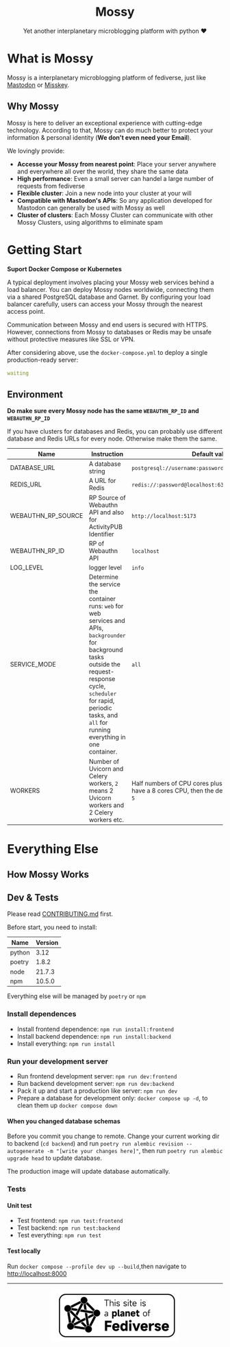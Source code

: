 <div align="center">
  <h1>Mossy</h1>
  Yet another interplanetary microblogging platform with python ❤
</div>


# What is Mossy

Mossy is a interplanetary microblogging platform of fediverse, just like [Mastodon](https://github.com/mastodon/mastodon) or [Misskey](https://github.com/misskey-dev/misskey).

## Why Mossy

Mossy is here to deliver an exceptional experience with cutting-edge technology.
According to that, Mossy can do much better to protect your information & personal identity
(**We don't even need your Email**).

We lovingly provide:

- **Accesse your Mossy from nearest point**: Place your server anywhere and everywhere all over the world, they share the same data
- **High performance**: Even a small server can handel a large number of requests from fediverse
- **Flexible cluster**: Join a new node into your cluster at your will
- **Compatible with Mastodon's APIs**: So any application developed for Mastodon can generally be used with Mossy as well
- **Cluster of clusters**: Each Mossy Cluster can communicate with other Mossy Clusters, using algorithms to eliminate spam

# Getting Start

**Suport Docker Compose or Kubernetes**

A typical deployment involves placing your Mossy web services behind a load balancer. You can deploy Mossy nodes worldwide, connecting them via a shared PostgreSQL database and Garnet. By configuring your load balancer carefully, users can access your Mossy through the nearest access point.

Communication between Mossy and end users is secured with HTTPS. However, connections from Mossy to databases or Redis may be unsafe without protective measures like SSL or VPN.

After considering above, use the `docker-compose.yml` to deploy a single production-ready server:

```yml
waiting
```

## Environment

**Do make sure every Mossy node has the same `WEBAUTHN_RP_ID` and `WEBAUTHN_RP_ID`**

If you have clusters for databases and Redis, you can probably use different database and Redis URLs for every node. Otherwise make them the same.

| Name               | Instruction                                                                                                                                                                                                                                  | Default value                                                                                                     |
| ------------------ | -------------------------------------------------------------------------------------------------------------------------------------------------------------------------------------------------------------------------------------------- | ----------------------------------------------------------------------------------------------------------------- |
| DATABASE_URL       | A database string                                                                                                                                                                                                                            | `postgresql://username:password@localhost:5432/dbname`                                                            |
| REDIS_URL          | A URL for Redis                                                                                                                                                                                                                              | `redis://:password@localhost:6379/0`                                                                              |
| WEBAUTHN_RP_SOURCE | RP Source of Webauthn API and also for ActivityPUB Identifier                                                                                                                                                                                | `http://localhost:5173`                                                                                           |
| WEBAUTHN_RP_ID     | RP of Webauthn API                                                                                                                                                                                                                           | `localhost`                                                                                                       |
| LOG_LEVEL          | logger level                                                                                                                                                                                                                                 | `info`                                                                                                            |
| SERVICE_MODE       | Determine the service the container runs: `web` for web services and APIs, `backgrounder` for background tasks outside the request-response cycle, `scheduler` for rapid, periodic tasks, and `all` for running everything in one container. | `all`                                                                                                             |
| WORKERS            | Number of Uvicorn and Celery workers, `2` means 2 Uvicorn workers and 2 Celery workers etc.                                                                                                                                                  | Half numbers of CPU cores plus 1. For example, you have a 8 cores CPU, then the default value of this will be `5` |

# Everything Else

## How Mossy Works

## Dev & Tests

Please read [CONTRIBUTING.md](CONTRIBUTING.md) first.

Before start, you need to install:

| Name   | Version |
| ------ | ------- |
| python | 3.12    |
| poetry | 1.8.2   |
| node   | 21.7.3  |
| npm    | 10.5.0  |

Everything else will be managed by `poetry` or `npm`

### Install dependences

- Install frontend dependence: `npm run install:frontend`
- Install backend dependence: `npm run install:backend`
- Install everything: `npm run install`

### Run your development server

- Run frontend development server: `npm run dev:frontend`
- Run backend development server: `npm run dev:backend`
- Pack it up and start a production like server: `npm run dev`
- Prepare a database for development only: `docker compose up -d`, to clean them up `docker compose down`

#### When you changed database schemas

Before you commit you change to remote.
Change your current working dir to backend (`cd backend`) and run `poetry run alembic revision --autogenerate -m "[write your changes here]"`, then run `poetry run alembic upgrade head` to update database.

The production image will update database automatically.

### Tests

#### Unit test

- Test frontend: `npm run test:frontend`
- Test backend: `npm run test:backend`
- Test everything: `npm run test`

#### Test locally

Run `docker compose --profile dev up --build`,then navigate to [http://localhost:8000](http://localhost:8000)

----

<div align="center">
  <img src="./docs/fedi.png" alt="Fediverse Logo" width="300"/>
</div>
